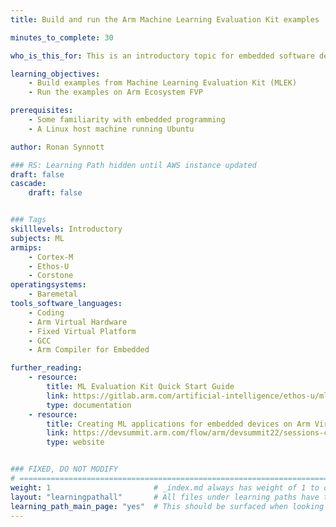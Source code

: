 ```yaml
---
title: Build and run the Arm Machine Learning Evaluation Kit examples

minutes_to_complete: 30

who_is_this_for: This is an introductory topic for embedded software developers interested in machine learning applications.

learning_objectives:
    - Build examples from Machine Learning Evaluation Kit (MLEK)
    - Run the examples on Arm Ecosystem FVP

prerequisites:
    - Some familiarity with embedded programming
    - A Linux host machine running Ubuntu

author: Ronan Synnott

### RS: Learning Path hidden until AWS instance updated
draft: false
cascade:
    draft: false


### Tags
skilllevels: Introductory
subjects: ML
armips:
    - Cortex-M
    - Ethos-U
    - Corstone
operatingsystems:
    - Baremetal
tools_software_languages:
    - Coding
    - Arm Virtual Hardware
    - Fixed Virtual Platform
    - GCC
    - Arm Compiler for Embedded

further_reading:
    - resource:
        title: ML Evaluation Kit Quick Start Guide
        link: https://gitlab.arm.com/artificial-intelligence/ethos-u/ml-embedded-evaluation-kit/-/blob/main/docs/quick_start.md
        type: documentation
    - resource:
        title: Creating ML applications for embedded devices on Arm Virtual Hardware
        link: https://devsummit.arm.com/flow/arm/devsummit22/sessions-catalog/page/sessions/session/1656589322296001Tbrk
        type: website


### FIXED, DO NOT MODIFY
# ================================================================================
weight: 1                       # _index.md always has weight of 1 to order correctly
layout: "learningpathall"       # All files under learning paths have this same wrapper
learning_path_main_page: "yes"  # This should be surfaced when looking for related content. Only set for _index.md of learning path content.
---
```

